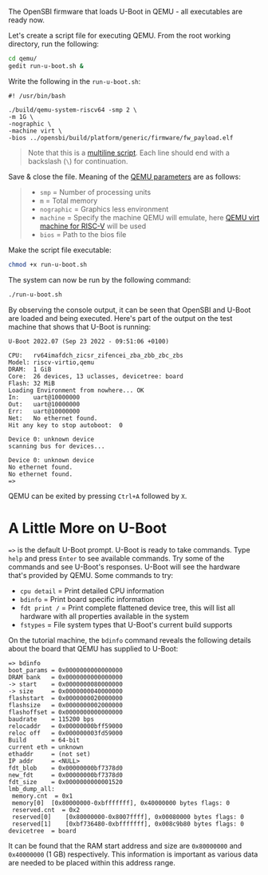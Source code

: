 The OpenSBI firmware that loads U-Boot in QEMU - all executables are ready now.

Let's create a script file for executing QEMU. From the root working directory, run the following:
``` bash
cd qemu/
gedit run-u-boot.sh &
```

Write the following in the `run-u-boot.sh`:
```
#! /usr/bin/bash

./build/qemu-system-riscv64 -smp 2 \
-m 1G \
-nographic \
-machine virt \
-bios ../opensbi/build/platform/generic/firmware/fw_payload.elf
```
> Note that this is a [multiline script](https://superuser.com/a/1634621). Each line should end with a backslash (`\`) for continuation.

Save & close the file. Meaning of the [QEMU parameters](https://www.qemu.org/docs/master/system/invocation.html) are as follows:

> - `smp` = Number of processing units
> - `m` = Total memory
> - `nographic` = Graphics less environment
> - `machine` = Specify the machine QEMU will emulate, here [QEMU virt machine for RISC-V](https://www.qemu.org/docs/master/system/riscv/virt.html) will be used
> - `bios` = Path to the bios file

Make the script file executable:
``` bash
chmod +x run-u-boot.sh
```

The system can now be run by the following command:
``` bash
./run-u-boot.sh
```

By observing the console output, it can be seen that OpenSBI and U-Boot are loaded and being executed. Here's part of the output on the test machine that shows that U-Boot is running:
```
U-Boot 2022.07 (Sep 23 2022 - 09:51:06 +0100)

CPU:   rv64imafdch_zicsr_zifencei_zba_zbb_zbc_zbs
Model: riscv-virtio,qemu
DRAM:  1 GiB
Core:  26 devices, 13 uclasses, devicetree: board
Flash: 32 MiB
Loading Environment from nowhere... OK
In:    uart@10000000
Out:   uart@10000000
Err:   uart@10000000
Net:   No ethernet found.
Hit any key to stop autoboot:  0 

Device 0: unknown device
scanning bus for devices...

Device 0: unknown device
No ethernet found.
No ethernet found.
=>
```

QEMU can be exited by pressing `Ctrl+A` followed by `X`.

# A Little More on U-Boot

`=>` is the default U-Boot prompt. U-Boot is ready to take commands. Type `help` and press `Enter` to see available commands. Try some of the commands and see U-Boot's responses. U-Boot will see the hardware that's provided by QEMU. Some commands to try:

- `cpu detail` = Print detailed CPU information
- `bdinfo` = Print board specific information
- `fdt print /` = Print complete flattened device tree, this will list all hardware with all properties available in the system
- `fstypes` = File system types that U-Boot's current build supports

On the tutorial machine, the `bdinfo` command reveals the following details about the board that QEMU has supplied to U-Boot:
```
=> bdinfo
boot_params = 0x0000000000000000
DRAM bank   = 0x0000000000000000
-> start    = 0x0000000080000000
-> size     = 0x0000000040000000
flashstart  = 0x0000000020000000
flashsize   = 0x0000000002000000
flashoffset = 0x0000000000000000
baudrate    = 115200 bps
relocaddr   = 0x00000000bff59000
reloc off   = 0x000000003fd59000
Build       = 64-bit
current eth = unknown
ethaddr     = (not set)
IP addr     = <NULL>
fdt_blob    = 0x00000000bf7378d0
new_fdt     = 0x00000000bf7378d0
fdt_size    = 0x0000000000001520
lmb_dump_all:
 memory.cnt  = 0x1
 memory[0]	[0x80000000-0xbfffffff], 0x40000000 bytes flags: 0
 reserved.cnt  = 0x2
 reserved[0]	[0x80000000-0x8007ffff], 0x00080000 bytes flags: 0
 reserved[1]	[0xbf736480-0xbfffffff], 0x008c9b80 bytes flags: 0
devicetree  = board
```

It can be found that the RAM start address and size are `0x80000000` and `0x40000000` (1 GB) respectively. This information is important as various data are needed to be placed within this address range.
